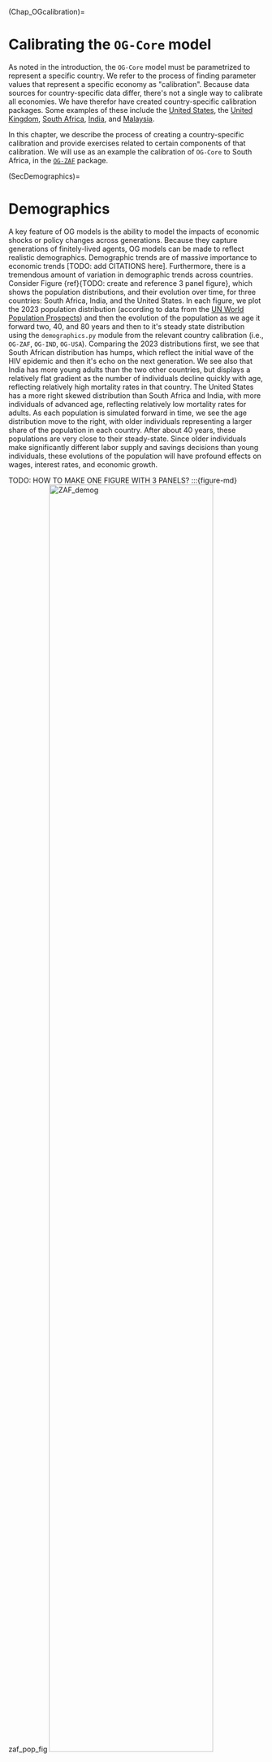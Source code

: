 (Chap_OGcalibration)=

# Calibrating the `OG-Core` model

As noted in the introduction, the `OG-Core` model must be parametrized to represent a specific country. We refer to the process of finding parameter values that represent a specific economy as "calibration".  Because data sources for country-specific data differ, there's not a single way to calibrate all economies. We have therefor have created country-specific calibration packages.   Some examples of these include the [United States](https://github.com/PSLmodels/OG-USA), the [United Kingdom](https://github.com/PSLmodels/OG-UK), [South Africa](https://github.com/EAPD-DRB/OG-ZAF), [India](https://github.com/Revenue-Academy/OG-IND), and [Malaysia](https://github.com/Revenue-Academy/OG-MYS).

In this chapter, we describe the process of creating a country-specific calibration and provide exercises related to certain components of that calibration.  We will use as an example the calibration of `OG-Core` to South Africa, in the [`OG-ZAF`](https://github.com/EAPD-DRB/OG-ZAF) package.

(SecDemographics)=
# Demographics

A key feature of OG models is the ability to model the impacts of economic shocks or policy changes across generations. Because they capture generations of finitely-lived agents, OG models can be made to reflect realistic demographics.  Demographic trends are of massive importance to economic trends [TODO: add CITATIONS here]. Furthermore, there is a tremendous amount of variation in demographic trends across countries.  Consider Figure {ref}{TODO: create and reference 3 panel figure}, which shows the population distributions, and their evolution over time, for three countries: South Africa, India, and the United States. In each figure, we plot the 2023 population distribution (according to data from the [UN World Population Prospects](https://population.un.org/wpp/)) and then the evolution of the population as we age it forward two, 40, and 80 years and then to it's steady state distribution using the `demographics.py` module from the relevant country calibration (i.e., `OG-ZAF`, `OG-IND`, `OG-USA`). Comparing the 2023 distributions first, we see that South African distribution has humps, which reflect the initial wave of the HIV epidemic and then it's echo on the next generation.  We see also that India has more young adults than the two other countries, but displays a relatively flat gradient as the number of individuals decline quickly with age, reflecting relatively high mortality rates in that country.  The United States has a more right skewed distribution than South Africa and India, with more individuals of advanced age, reflecting relatively low mortality rates for adults. As each population is simulated forward in time, we see the age distribution move to the right, with older individuals representing a larger share of the population in each country.  After about 40 years, these populations are very close to their steady-state. Since older individuals make significantly different labor supply and savings decisions than young individuals, these evolutions of the population will have profound effects on wages, interest rates, and economic growth.


TODO: HOW TO MAKE ONE FIGURE WITH 3 PANELS?
:::{figure-md} zaf_pop_fig
<img src="./images/ZAF_pop_distribution.png" alt="ZAF_demog" class="bg-primary mb-1" width="80%">

South Africa
:::

:::{figure-md} ind_pop_fig
<img src="./images/IND_pop_distribution.png" alt="ZAF_demog" class="bg-primary mb-1" width="80%">

India
:::

:::{figure-md} usa_pop_fig
<img src="./images/USA_pop_distribution.png" alt="ZAF_demog" class="bg-primary mb-1" width="80%">

United States
:::

<!-- Below I test using sphinx panels, but it doesn't seem to work -->
````{panels}
:container: container-fluid
:column: col-lg-6 col-md-6 col-sm-6 col-xs-12
:card: shadow-none border-0

```{figure} "./images/ZAF_pop_distribution.png"
:width: 100%
:name: example1

Sub-caption 1
```

---

```{figure} "./images/IND_pop_distribution.png"
:width: 100%
:name: example2

Sub-caption 2
```

````

Figure {ref}{TODO: add reference to 3 panel figure} plots population growth rates over time for the three countries illustrated above.  The growth rates are determined by the same mortality, fertility, and immigration trends that drive the evolution of the population in Figure {ref}{TODO: create and reference 3 panel figure}. In terms of population growth, we see that in all countries the population growth rate is declining in each of the three counties over the next 60 years.  This is consistent with what we saw in the evolution of the population distribution in the three countries above: each economy is aging and with relatively more older individuals, total fertility will be declining.  Looking at the level of population growth in the long run in Figure {ref}`pop_growth_rates_fig`, we see that India and the United States will have negative population growth, which will put downward pressure on their long run economic growth rates.  In contract, South Africa will have positive population growth, owing to it's relatively high fertility rates, which will contribute positively to that economy in the long run.

:::{figure-md} pop_growth_rates_fig
<img src="./images/pop_growth_rates.png" alt="ZAF_demog" class="bg-primary mb-1" width="80%">

Population Growth Rates in South Africa, India, and the United States
:::

The population distribution and growth rates in the plots above were created using the `demographics.py` module from the relevant country calibration repository. Each of these country calibrations utilizes population data from the [UN World Population Prospects](https://population.un.org/wpp/) database, which provides consistent data on the population distribution and age-specific mortality, fertility, and immigration rates by country for many countries.  Note that although immigration rates are provided, the `demographics.py` module imputes them as the residual between the population counts by age and what would be expected given the measured fertility and mortality rates.  This is done for two reasons.  First, it ensures that the evolution of the distribution of population by age is consistent with the three forces affecting it: fertility, mortality, and immigration. Second, it is difficult to accurately measure immigration since not all immigrants are documented (with substantial variation in this across country).  Using the residual method to identify immigration may therefore be more accurate than official statistics.

`demographics.py` has several functions with the module. For the South Africa version of `demographics,py` you can find a summary of those functions in the API documentation [here](https://eapd-drb.github.io/OG-ZAF/content/api/public_api.html).  Below we offer several exercise that have you interact with this module help you learn better understand its inputs and outputs.

## Exercises

```{exercise-start}
:label: ExerCalib-demo_country
```
First, let's create a utility to get population data from the UN Population Prospects for a country of interest to you.  Start by making a copy of [`demographics.py`](https://github.com/EAPD-DRB/OG-ZAF/blob/main/ogzaf/demographics.py) from the `OG-ZAF` repository.  Next, modify the `demographics.py` you just copied to gather population data for another country (i.e., not South Africa).  Each country in the UN database has a two or three digit code.  You can find a list of these [here](https://unstats.un.org/unsd/methodology/m49/)
```{exercise-end}
```

```{exercise-start}
:label: ExerCalib-demo_fert
```
Using your modified `demographics.py`, plot the fertility rates in this country.  Note that you can do this directly from the `demographics.get_fert()` function.
```{exercise-end}
```

```{exercise-start}
:label: ExerCalib-demo_mort
```
Let's do the same for mortality rates.  In this case, you will want interact with the `demographics.get_mort` function.
```{exercise-end}
```

```{exercise-start}
:label: ExerCalib-demo_pop_dist
```
The `demographics.py` module uses current fertility and mortality rates (and the implied immigration rates) to project the population forward.  This ensures a population distribution in each year of the model that is consistent with the fertility, mortality, and immigration rates.  Use the `demographics.get_pop_objs` function to return a dictionary with the population object that are inputs to calibrating `OG-Core` (Use `E=20`, `S=80`, `T=320`, `curr_year=2023`).  From this dictionary, extract the population distribution object (the key for this is `omega` and it is an array with shape `TxS`, where `T` are the number of time periods and `S` is the number of age groups in the model).  Create a line plot of the population distribution in the first year, the 20th year, the 100th year, and the last year in the `omega` object.  Describe what you see happening to the distribution of people across age as you more forward in time?
```{exercise-end}
```

```{exercise-start}
:label: ExerCalib-demo_pop_growth
```
Also in the dictionary returned from `demographics.get_pop_objs`, is the population growth rate. This is a NumPy array object with key `g_n`.  Plot `g_n`.  How does the population growth rate change over time?  Given what you've seen in the plots you've created, what can you say about the driver(s) of population growth (i.e., how are fertility and mortality rates contributing?  What about immigration (something we haven't yet plotted, but about which you might be able to infer something given fertility and mortality rates and the change in the age distribution over time...))
```{exercise-end}
```

```{exercise-start}
:label: ExerCalib-demo_sims
```
Now that you've visualized the different demographic trends in the country you've chosen, let's see how these affect the equilibrium in the OG model.  This will combine what you learned in {ref}`Chap_OGsimulation` with what you've learned here about population demographics objects for the model. You'll proceed with the following steps:

1. Instantiate a `Specifications` class object from `OG-Core` with:
   ```python
     p = Specifications(
           baseline=True,
           baseline_dir=base_dir,
           output_base=base_dir,
       )
   ```
where you set the directory you'd like this output saved with a string `base_dir`.
1. Use the `ogcore.execute.runner()` function to solve for the steady state of the model.
2. Now, create a new Specifcations object with:
   ```python
     p2 = Specifications(
           baseline=True,
           baseline_dir=base_dir,
           output_base=base_dir,
       )
   ```
where you set the directory you'd like the output from this second model run saved with a string `reform_dir`.
1. Use the demographics module you edited above to return the a dictoinary of population objects from `demographics.get_pop_objs`.  Use these to update the `p2` object:
```python
p2.update_specifications(pop_obs_dict)
```
1. Use `ogcore.execute.runner()` to solve the model again, this time with the parameters in `p2`.
2. Finaly, comparet the differences in the steady-state macroeconomics variablkes using `ogcore.output_tables.macro_table_SS`.  What do you see?  How did demographics affect aggregate output?  Wages?  Interest rates?  Do you have intuition about why this happened?
```{exercise-end}
```

# Macro parameters

There are a number of parameters of the `OG-Core` model that are calibrated using macroeconomic data from national accounts or national government reports.  In general, we've tended to read in data that inform these values in a single module, such as the [`macro_params.py`](https://github.com/EAPD-DRB/OG-ZAF/blob/main/ogzaf/macro_params.py) module in `OG-ZAF`.  We break the discussion of the parameters calibrated from macro data into separate groupings based in what they represent in `OG-Core`.

## Economic growth and production

The `OG-Core` model needs to be stationary in order to employ traditional solution methods.  This means that in the model solution, there cannot be underlying growth in the model objects.  However, the model is able to allow for such underlying growth, which may be driven by population growth rates (as discussed above) or underlying changes in productivity.  In order to solve the model, then, trend growth from these sources are removed.[^stationary_note].  However, since different variables grow at different rates, we need to know both the underlying growth rates of the population and of technological growth.  The population growth rate was determined from the demographic data and described in Section {ref}`SecDemographics`. We use macroeconomic data, namely the growth rate in gross domestic product per capita to pin down the rate of growth in (labor-augmenting) technological change, `g_y_annual` in `OG-Core`.  Let $\hat{y}_t$ represent the growth rate in GDP per capital from year $t-1$ to year $t$.  We find the value of `g_y_annual` as equal to the long-run average of $\hat{y}_t$:

```{math}
:label: g_y_calib
 g_y = \sum_{t = \text{First year of data}}^{\text{Most recent year of data}} \hat{y}_t
```

Note that you will want to use some judgement in what is the appropriate time period for the "first year of data". For example, if the economy in question is now a market economy, but your data extend back to a time when it was not a market economy, you will probably want to exclude those data from the non-market economy period.  In addition, you might alter the calibration of `g_y` to be more forward looking and, rather than base future growth on recent history, you may use long run economic forecasts for GDP per capita.  But in either case the important thing is to be sure you are correctly mapping the data to the theoretical concept of `g_y`, which is measuring the constant rate of growth in output per person in the long run.


### Firm production
Changes in productivity in the short run are accounted for by changes in total factor productivity (TFP).  This parameter is denoted as `Z` in `OG-Core` and is represented by a 2-dimensional array that is `TxM` in size, where `T` is the number of time periods over the transition path and `M` is the number of industries.  Thus, you may have total factor productivity, that changes over time and varies across production industry. Values of `Z` are found through [growth accounting](https://www.imf.org/external/pubs/ft/wp/1999/wp9977.pdf) techniques. However, you may not want to (or easily be able to) do the accounting yourself because it is often difficult to find the necessary data to do such accounting, which requires industry specific capital stocks.  You might find research on sectoral TFP from central banks or other sources.  For the calibration of sectoral TFP from South Africa, we used data published by the central bank. You can find a nice discussion of the process used in that case in [this GitHub Issue](https://github.com/EAPD-DRB/OG-ZAF/issues/29).

In addition to the level of TFP, the production functions of firms are determined by the shares of income attributable to capital, labor, and infrastructure (public capital) and the elasticity of substitution between these inputs. These are the parameters `gamma`, which is the share of income attributable to capital, and `gamma_g`, which is the share of income attributable to infrastructure. The remainder, $1-\gamma-\gamma_g$ is the share attributable to labor.  Factor shares can be determined through national accounts data.  The share out output paid to labor is found from the ration of labor income (wages and salaries) to GDP, while capital's share of income can be found through the payments to capital (interest, dividends, profits) divided by GDP.  The share of output attributed to infrastructure will then be found as a residual (= 1 - labor share - capital share), as the OG-Core model requires a constant returns to scale production function.  Determining the elasticity of substitution between inputs is more involved and would require detailed panel with prices and quantities.  We therefore recommend using a default calibration with a unit elasticity ($\epsilon_m = 1$) for each industry -- or finding other research from your economy of interest where this parameter has been estimated.

Finally, we need to map the $M$ output goods to the $I$ consumption goods.  The `OG-Core` model assumes what is called a "fixed coefficient" matrix for the mapping between producer outputs and consumption goods.  That is, a fixed share of each output good is required to produce each consumption good.  This is represented by an `MxI` matrix denoted as $\Pi$, which has elements $\pi_{m,i}$ that is the share out consumption good $i$ that is from output good $m$.  Note that the columns of this matrix must sum to one (i.e., we need to fully account for the output goods that go into each input good).  The $\Pi$ matrix can be calibrated directly from a input-output tables that are typically produced through national accounts.  In the `OG-ZAF` project, there is a nice example of calibrating the $\Pi$ matrix using input-output data in detailed producer outputs and consumer goods categories available in the social accounting matrix files available from [UNU Wider](https://www.wider.unu.edu/social-accounting-matrices).


## International finance

The `OG-Core` model parameterizes the degree of economic openness with two parameters relating to international capital flows.  The first is the fraction of new government debt issues which are purchased by foreign investors, `zeta_D`.  This parameter can be calibrated through financial accounts data that shows the location of buyers of government debt.  The second parameter reflects the amount of excess capital demand that is satisfied by foreign investors.  Here, excess demand is defined as the difference between the capital demand of firms at the interest rate outside the domestic economy (i.e., the world interest rate) and the capital of demand from firms if they face teh domestic interest rate.  The  parameter `zeta_D` takes a value between zero and one and is the share of this excess demand for capital that foreign investors make up.  A value of zero would represent a closed economy, which no foreign investment in domestic capital. While a value of one represented a small open economy, where the domestic interest rate is equated to the world interest rate since capital flows in (or out) freely.  One cannot look just at financial accounts data to calibrate `zeta_D` , because the excess demand concept is model based and there's not a direct analog in the data.  Rather, we have utilized an approach of moving the value of `zeta_D` up or down based on the size of the economy relative to the world, with countries that have a smaller share of world financial market activity having a `zeta_D` closer to one. Of course, one would also like to consider any capital controls that may be in place in the economy of interest.  If there are capital controls, then the value of `zeta_D` should be set to a smaller value.

## Fiscal policy

Governments in the `OG-Core` model may raise revenue through the taxation of personal and corporate income,  payroll taxes, consumption taxes, taxes on bequests, and wealth taxes. These revenues, along with government borrowing, as you used to finance expenditures on transfers, government investment in infrastructure, spending on a public good, and interest payments on debt.  Here, we discuss the calibration of each of these parameters.

### Tax rates


### Pension systems


### Spending parameters

Government spending, at least that is modeled outside of the net tax functions or pension functions, is modeled as an exogenous fraction of GDP, with an exception in some parameterizations that we discuss below.  By calibrating spending as a fraction of GDP, on avoids any need to convert between model and data units and it also more accurately mimics the empirical fact that the size of governments tends to grow with the size of the economy.  There are three spending related parameters that are shares of GDP.  These are `alpha_G`, the ratio of government spending on public goods to GDP, `alpha_T`, the ratio of government spending on transfers to GPD, and `alpha_I`, the ratio of government spending on infrastructure to GDP.

To calibrate these ratios, one can generally use national accounts data in combination with government budget reports.  The challenging piece to ensure that the definition of spending in the data and the model are aligned.  For example, if you are explicitly modeling the pension system and using the net tax functions to capture some non-pension spending programs (such as income-tested welfare benefits), then you will want to exclude those spending programs when computing total transfers by year as the numerator in the `alpha_T` ratio.  Another strategy, to make sure you are fully capturing government outlays, is to compute one of the spending ratios as a residual.  For example, if you have data on government spending on public goods and transfers (again, after taking out what is accounted for in the modeling of pensions and taxes), you can compute the infrastructure spending ratio as a residual (= 1 - `alpha_G` - `alpha_T`).

The default way in which total transfers, $TR_t = alpha_{T,t} * GDP_{t}$ gets allocated to households is as a lump-sum, uniformly distributed transfer.  But you can adjust this distribution to match the true distribution of transfers across the population by adjusting the `eta` parameter. This is a three dimensional array that is `TxSxJ`. It sums to one in each model period and represents the fraction of transfers in that year distributed to each age (`S`) and lifetime income group (`J`). You can thus approximate the age and mean-tested transfers with this matrix, as well as policy changes that affect the distribution of transfers across the population over time.

As a final note, one will need to set the value for the initial infrastructure to GDP ratio, `initial_Kg_ratio`.  To find this, one needs an estimate of the stock of public infrastructure.  If no report exists reporting this an approximation would be to say that $K_g = \frac{I_g,t} / \delta_{g}$, where $I_{g,t}$ is the among of infrastructure spending (at present or averaged over recent years) and $\delta_g$ is the ratio of depreciation on this infrastructure (e.g., 2\% per annum).

### Government financing parameters

Governments can run an unbalanced budget, but in order for an equilibrium to exist, deficits must be restricted such that they do not grow faster than GDP (if they did, interest payments on the debt would grow beyond available resources).  Governments therefore can borrow to finance outlays.  As there is no idiosyncratic risk on private capital in the model, we build in a risk premium by allowing the government to borrow at a rate lower than the private market.  If the rate the private market pays is given by `r`, then the government pays an interest rate of `r_gov = r_gov_scale * r - r_gov_shift`.  The `r_gov_scale` and `r_gov_shift` parameters are two that one would calibrate to the economy in question.  We advise doing this by looking at the historical haircut on private interest rates that the government has paid.  For example, if the government has paid an average interest rate of 1.5 percentage points below the private market, then `r_gov_scale` would be 1.0 and `r_gov_shift` would be 0.015.  One can do this in a systematic manner by finding time series data on government debt and corporate debt of the same maturity and estimating the two parameters directly.  For example, with these data you can estimate, via OLS, the following equation:

```{math}
r_{gov,t} = \alpha + \beta r_{corp,t} + \epsilon_t
```

where $r_{gov,t}$ is the interest rate on government debt and $r_t$ is the interest rate on corporate debt.  The parameter $\beta$ would then be the value of `r_gov_scale` and $\alpha$ would be the negative of the value of `r_gov_shift`.

Finally, we need to calibrate the initial government debt to GDP ratio, `initial_debt_ratio`.  This is done by finding the ratio of government debt to GDP in the most recent year of data and setting `initial_debt_ratio` equal to that value.


## Exercises
```{exercise-start}
:label: ExerCalib-macro_datareader
```
The [Federal Reserve Economic Database](https://fred.stlouisfed.org) (FRED) contains macroeconomic data for a number of countries and a user friendly interface.  In addition, tools, such as [`pandas-datareader`](https://pandas-datareader.readthedocs.io) make it extremely easy to access the FRED API.  In this exercise, use `pandas-datareader` to download the quarterly, real GDP time series for South Africa from FRED.  Plot it.
```{exercise-end}
```

```{exercise-start}
:label: ExerCalib-macro_freq
```
Now, use the [`datetime`](https://docs.python.org/3/library/datetime.html#datetime-objects) object functions to collapse the quarterly GDP data to annual data.  Plot it.
```{exercise-end}
```

```{exercise-start}
:label: ExerCalib-macro_gy
```
With your annual data, compute the annual growth rate for each year.  Plot the time series of growth rates.
```{exercise-end}
```

```{exercise-start}
:label: ExerCalib-macro_reg
```
Now let's estimate the autocorrelation in GDP growth, assuming is a first order auto-regressive process (AR1).  We'll do this with the `statsmodles.OLS` function.

First, create a new column in your data frame that is the lagged value of GDP growth.  Then, use the [`statsmodels.regression.linear_model.OLS`](https://www.statsmodels.org/dev/generated/statsmodels.regression.linear_model.OLS.html) function to estimate the following equation:

   ```{math}
   y_{t} = \alpha  + \rho y_{t-1} + \varepsilon_{t}
   ```

What did you estimate as $\alpha$?  What does this represent?  How persistent is the growth process in South Africa?

```{exercise-end}
```

```{exercise-start}
:label: ExerCalib-macro_???
```
Other??
```{exercise-end}
```

# Earnings Processes

An important component of the `OG-Core` model are the household earnings processes.  These help to match real difference across age and households in earnings ability and are a key set of parameters to model income inequality. Household earnings are endogenous and depend on the households' decisions to work and save given the state of the economy and household preferences and ability.  What is exogenous to the model are how productive households are with each unit of labor they supply, i.e., their earnings ability.  `OG-Core` assumes that there are `J` groups of households with different earnings abilities.  Within each group, the earnings ability process is deterministic and known to the household, although labor productivity of these workers vary over their working life.  Fore example, consider Figure {ref}`USA_earn`, which shows the log of effective labor units for each of seven lifetime income groups, estimated in the United States.  Each group is defined by their "potential" earnings over their lifetime (i.e., if they worked full time, what would they earn over a 40 year career) and grouped by their percentile rank in the distribution of lifetime incomes. We can see that the top 1\% of lifetime earnings have higher productivity in each year of working life, but because productivity varies with age, this gap is not constant.  Rather, it's largest during the peak earnings year of middle age and then is quite small at older ages.

:::{figure-md} USA_earn
<img src="./images/USA_ability_profiles.png" alt="USA_earn" class="bg-primary mb-1" width="80%">

Log Effective Labor Units by Lifetime Income Group, Estimated in the United States
:::

In `OG-Core`, these earnings processes are described by `SxJ` matrix, with each cell representing the effective labor units for a given age and lifetime income group.  Note that this matrix is normalized such that the average value of earnings ability is one.  It is assumed that these processes remain constant over time, so despite growth in the level of productivity through the exogenous technological growth,

To estimate the earnings processes in Figure {ref}`USA_earn`, we used administrative data from tax returns the covered a panel of US taxpayers over four decades.  A detailed description of this process is given in the [`OG-USA` documentation](https://pslmodels.github.io/OG-USA/content/calibration/earnings.html). Suffice it to say, this estimation process is quite involved and requires a large panel dataset in individual or household earnings, ideally without censoring the top end. In many contexts, these data may not be available.  We therefore will describe here an approximation technique that is less data intensive, and leave the more involved estimation process for the interested reader to explore in the `OG-USA` documentation.

To approximate the earnings processes in a country of interest, we recommend starting with the `OG-USA` calibration and then applying a transformation to these earnings processes to match the distribution of income in the target country.[^e_mat_zaf_note].  Specifically, one will find mean earnings by age for the target country... TODO: getcode to link to in OG-ZAF from Marcelo *or* just reference the methods in OG-IND/MYS.

## Exercises
```{exercise-start}
:label: ExerCalib-earn_plot
```
Use [`income.py` from `OG-USA`](https://github.com/PSLmodels/OG-USA/blob/master/ogusa/income.py) to retrieve the earnings process matrix.  Read through the docstrings of each function to see which to use.  With the `e` matrix that is returned, create a line plot of the earnings at each age for the `J` different types.
```{exercise-end}
```

```{exercise-start}
:label: ExerCalib-earn_approx
```
Now we're going to adjust the above earnings process to match the Gini coefficient in a country that isn't the U.S. (note that the Gini coefficient for income in the U.S. was 41.5 in 2019). The transformation we'll make is:

   ```{math}
   e_{C} = e_{USA} e^{a * e_{USA}}
   ```

where $C4 represents the country of interest. We will find $a$ by matching the Gini coefficient in the country of interest.  To do this, we'll use the `scipy.optimize` module.  First, create a function that takes $a$ as an argument and returns the Gini coefficient in the country of interest (hint: the [`ogusa.utils.Inequality`](https://github.com/PSLmodels/OG-Core/blob/9d7c814bafd210a581ffebf7df6f357aa5b2a048/ogcore/utils.py#L463) class object will be helpful here).  Then, use the `scipy.optimize.minimize_scalar` function to find the value of $a$ that minimizes the difference between the Gini coefficient in the country of interest and the Gini coefficient in the U.S.  Finally, use the value of $a$ you found to transform the `e` matrix from the U.S. to the country of interest.  Plot the earnings processes in the U.S. and the country of interest.  How do they differ?
```{exercise-end}
```



(SecOGCalibrationFootnotes)=
## Footnotes

[^stationary_note]: For specifics on how this is done, please see the `OG-Core` [Stationarization Chapter](https://pslmodels.github.io/OG-Core/content/theory/stationarization.html).
[^e_mat_zaf_note]:  For a discussion with the original application of this method from Marcelo LaFluer see the `OG-ZAF` repo's [Pull Request #28](https://github.com/EAPD-DRB/OG-ZAF/pull/28).